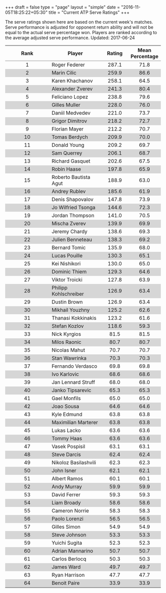 +++
draft = false
type = "page" 
layout = "simple"
date = "2016-11-05T18:25:22+05:30"
title = "Current ATP Serve Ratings"
+++

The serve ratings shown here are based on the current week's matches. Serve performance is adjusted for opponent return ability and will not be equal to the actual serve percentage won. Players are ranked according to the average adjusted serve performance. Updated: 2017-06-24

<table class='gmisc_table' style='border-collapse: collapse; margin-top: 1em; margin-bottom: 1em;' >
<thead>
<tr>
<th style='border-bottom: 1px solid grey; border-top: 2px solid grey; text-align: center;'>Rank</th>
<th style='border-bottom: 1px solid grey; border-top: 2px solid grey; text-align: center;'>Player</th>
<th style='border-bottom: 1px solid grey; border-top: 2px solid grey; text-align: center;'>Rating</th>
<th style='border-bottom: 1px solid grey; border-top: 2px solid grey; text-align: center;'>Mean Percentage</th>
</tr>
</thead>
<tbody>
<tr>
<td style='width:40%; text-align: center;'>1</td>
<td style='width:40%; text-align: left;'>Roger Federer</td>
<td style='width:40%; text-align: center;'>287.1</td>
<td style='width:40%; text-align: center;'>71.8</td>
</tr>
<tr style='background-color: #d6d6d6;'>
<td style='width:40%; background-color: #d6d6d6; text-align: center;'>2</td>
<td style='width:40%; background-color: #d6d6d6; text-align: left;'>Marin Cilic</td>
<td style='width:40%; background-color: #d6d6d6; text-align: center;'>259.9</td>
<td style='width:40%; background-color: #d6d6d6; text-align: center;'>86.6</td>
</tr>
<tr>
<td style='width:40%; text-align: center;'>3</td>
<td style='width:40%; text-align: left;'>Karen Khachanov</td>
<td style='width:40%; text-align: center;'>258.1</td>
<td style='width:40%; text-align: center;'>64.5</td>
</tr>
<tr style='background-color: #d6d6d6;'>
<td style='width:40%; background-color: #d6d6d6; text-align: center;'>4</td>
<td style='width:40%; background-color: #d6d6d6; text-align: left;'>Alexander Zverev</td>
<td style='width:40%; background-color: #d6d6d6; text-align: center;'>241.3</td>
<td style='width:40%; background-color: #d6d6d6; text-align: center;'>80.4</td>
</tr>
<tr>
<td style='width:40%; text-align: center;'>5</td>
<td style='width:40%; text-align: left;'>Feliciano Lopez</td>
<td style='width:40%; text-align: center;'>238.8</td>
<td style='width:40%; text-align: center;'>79.6</td>
</tr>
<tr style='background-color: #d6d6d6;'>
<td style='width:40%; background-color: #d6d6d6; text-align: center;'>6</td>
<td style='width:40%; background-color: #d6d6d6; text-align: left;'>Gilles Muller</td>
<td style='width:40%; background-color: #d6d6d6; text-align: center;'>228.0</td>
<td style='width:40%; background-color: #d6d6d6; text-align: center;'>76.0</td>
</tr>
<tr>
<td style='width:40%; text-align: center;'>7</td>
<td style='width:40%; text-align: left;'>Daniil Medvedev</td>
<td style='width:40%; text-align: center;'>221.0</td>
<td style='width:40%; text-align: center;'>73.7</td>
</tr>
<tr style='background-color: #d6d6d6;'>
<td style='width:40%; background-color: #d6d6d6; text-align: center;'>8</td>
<td style='width:40%; background-color: #d6d6d6; text-align: left;'>Grigor Dimitrov</td>
<td style='width:40%; background-color: #d6d6d6; text-align: center;'>218.2</td>
<td style='width:40%; background-color: #d6d6d6; text-align: center;'>72.7</td>
</tr>
<tr>
<td style='width:40%; text-align: center;'>9</td>
<td style='width:40%; text-align: left;'>Florian Mayer</td>
<td style='width:40%; text-align: center;'>212.2</td>
<td style='width:40%; text-align: center;'>70.7</td>
</tr>
<tr style='background-color: #d6d6d6;'>
<td style='width:40%; background-color: #d6d6d6; text-align: center;'>10</td>
<td style='width:40%; background-color: #d6d6d6; text-align: left;'>Tomas Berdych</td>
<td style='width:40%; background-color: #d6d6d6; text-align: center;'>209.9</td>
<td style='width:40%; background-color: #d6d6d6; text-align: center;'>70.0</td>
</tr>
<tr>
<td style='width:40%; text-align: center;'>11</td>
<td style='width:40%; text-align: left;'>Donald Young</td>
<td style='width:40%; text-align: center;'>209.2</td>
<td style='width:40%; text-align: center;'>69.7</td>
</tr>
<tr style='background-color: #d6d6d6;'>
<td style='width:40%; background-color: #d6d6d6; text-align: center;'>12</td>
<td style='width:40%; background-color: #d6d6d6; text-align: left;'>Sam Querrey</td>
<td style='width:40%; background-color: #d6d6d6; text-align: center;'>206.1</td>
<td style='width:40%; background-color: #d6d6d6; text-align: center;'>68.7</td>
</tr>
<tr>
<td style='width:40%; text-align: center;'>13</td>
<td style='width:40%; text-align: left;'>Richard Gasquet</td>
<td style='width:40%; text-align: center;'>202.6</td>
<td style='width:40%; text-align: center;'>67.5</td>
</tr>
<tr style='background-color: #d6d6d6;'>
<td style='width:40%; background-color: #d6d6d6; text-align: center;'>14</td>
<td style='width:40%; background-color: #d6d6d6; text-align: left;'>Robin Haase</td>
<td style='width:40%; background-color: #d6d6d6; text-align: center;'>197.8</td>
<td style='width:40%; background-color: #d6d6d6; text-align: center;'>65.9</td>
</tr>
<tr>
<td style='width:40%; text-align: center;'>15</td>
<td style='width:40%; text-align: left;'>Roberto Bautista Agut</td>
<td style='width:40%; text-align: center;'>188.9</td>
<td style='width:40%; text-align: center;'>63.0</td>
</tr>
<tr style='background-color: #d6d6d6;'>
<td style='width:40%; background-color: #d6d6d6; text-align: center;'>16</td>
<td style='width:40%; background-color: #d6d6d6; text-align: left;'>Andrey Rublev</td>
<td style='width:40%; background-color: #d6d6d6; text-align: center;'>185.6</td>
<td style='width:40%; background-color: #d6d6d6; text-align: center;'>61.9</td>
</tr>
<tr>
<td style='width:40%; text-align: center;'>17</td>
<td style='width:40%; text-align: left;'>Denis Shapovalov</td>
<td style='width:40%; text-align: center;'>147.8</td>
<td style='width:40%; text-align: center;'>73.9</td>
</tr>
<tr style='background-color: #d6d6d6;'>
<td style='width:40%; background-color: #d6d6d6; text-align: center;'>18</td>
<td style='width:40%; background-color: #d6d6d6; text-align: left;'>Jo Wilfried Tsonga</td>
<td style='width:40%; background-color: #d6d6d6; text-align: center;'>144.6</td>
<td style='width:40%; background-color: #d6d6d6; text-align: center;'>72.3</td>
</tr>
<tr>
<td style='width:40%; text-align: center;'>19</td>
<td style='width:40%; text-align: left;'>Jordan Thompson</td>
<td style='width:40%; text-align: center;'>141.0</td>
<td style='width:40%; text-align: center;'>70.5</td>
</tr>
<tr style='background-color: #d6d6d6;'>
<td style='width:40%; background-color: #d6d6d6; text-align: center;'>20</td>
<td style='width:40%; background-color: #d6d6d6; text-align: left;'>Mischa Zverev</td>
<td style='width:40%; background-color: #d6d6d6; text-align: center;'>139.9</td>
<td style='width:40%; background-color: #d6d6d6; text-align: center;'>69.9</td>
</tr>
<tr>
<td style='width:40%; text-align: center;'>21</td>
<td style='width:40%; text-align: left;'>Jeremy Chardy</td>
<td style='width:40%; text-align: center;'>138.6</td>
<td style='width:40%; text-align: center;'>69.3</td>
</tr>
<tr style='background-color: #d6d6d6;'>
<td style='width:40%; background-color: #d6d6d6; text-align: center;'>22</td>
<td style='width:40%; background-color: #d6d6d6; text-align: left;'>Julien Benneteau</td>
<td style='width:40%; background-color: #d6d6d6; text-align: center;'>138.3</td>
<td style='width:40%; background-color: #d6d6d6; text-align: center;'>69.2</td>
</tr>
<tr>
<td style='width:40%; text-align: center;'>23</td>
<td style='width:40%; text-align: left;'>Bernard Tomic</td>
<td style='width:40%; text-align: center;'>135.9</td>
<td style='width:40%; text-align: center;'>68.0</td>
</tr>
<tr style='background-color: #d6d6d6;'>
<td style='width:40%; background-color: #d6d6d6; text-align: center;'>24</td>
<td style='width:40%; background-color: #d6d6d6; text-align: left;'>Lucas Pouille</td>
<td style='width:40%; background-color: #d6d6d6; text-align: center;'>130.3</td>
<td style='width:40%; background-color: #d6d6d6; text-align: center;'>65.1</td>
</tr>
<tr>
<td style='width:40%; text-align: center;'>25</td>
<td style='width:40%; text-align: left;'>Kei Nishikori</td>
<td style='width:40%; text-align: center;'>130.0</td>
<td style='width:40%; text-align: center;'>65.0</td>
</tr>
<tr style='background-color: #d6d6d6;'>
<td style='width:40%; background-color: #d6d6d6; text-align: center;'>26</td>
<td style='width:40%; background-color: #d6d6d6; text-align: left;'>Dominic Thiem</td>
<td style='width:40%; background-color: #d6d6d6; text-align: center;'>129.3</td>
<td style='width:40%; background-color: #d6d6d6; text-align: center;'>64.6</td>
</tr>
<tr>
<td style='width:40%; text-align: center;'>27</td>
<td style='width:40%; text-align: left;'>Viktor Troicki</td>
<td style='width:40%; text-align: center;'>127.8</td>
<td style='width:40%; text-align: center;'>63.9</td>
</tr>
<tr style='background-color: #d6d6d6;'>
<td style='width:40%; background-color: #d6d6d6; text-align: center;'>28</td>
<td style='width:40%; background-color: #d6d6d6; text-align: left;'>Philipp Kohlschreiber</td>
<td style='width:40%; background-color: #d6d6d6; text-align: center;'>126.9</td>
<td style='width:40%; background-color: #d6d6d6; text-align: center;'>63.4</td>
</tr>
<tr>
<td style='width:40%; text-align: center;'>29</td>
<td style='width:40%; text-align: left;'>Dustin Brown</td>
<td style='width:40%; text-align: center;'>126.9</td>
<td style='width:40%; text-align: center;'>63.4</td>
</tr>
<tr style='background-color: #d6d6d6;'>
<td style='width:40%; background-color: #d6d6d6; text-align: center;'>30</td>
<td style='width:40%; background-color: #d6d6d6; text-align: left;'>Mikhail Youzhny</td>
<td style='width:40%; background-color: #d6d6d6; text-align: center;'>125.2</td>
<td style='width:40%; background-color: #d6d6d6; text-align: center;'>62.6</td>
</tr>
<tr>
<td style='width:40%; text-align: center;'>31</td>
<td style='width:40%; text-align: left;'>Thanasi Kokkinakis</td>
<td style='width:40%; text-align: center;'>123.2</td>
<td style='width:40%; text-align: center;'>61.6</td>
</tr>
<tr style='background-color: #d6d6d6;'>
<td style='width:40%; background-color: #d6d6d6; text-align: center;'>32</td>
<td style='width:40%; background-color: #d6d6d6; text-align: left;'>Stefan Kozlov</td>
<td style='width:40%; background-color: #d6d6d6; text-align: center;'>118.6</td>
<td style='width:40%; background-color: #d6d6d6; text-align: center;'>59.3</td>
</tr>
<tr>
<td style='width:40%; text-align: center;'>33</td>
<td style='width:40%; text-align: left;'>Nick Kyrgios</td>
<td style='width:40%; text-align: center;'>81.5</td>
<td style='width:40%; text-align: center;'>81.5</td>
</tr>
<tr style='background-color: #d6d6d6;'>
<td style='width:40%; background-color: #d6d6d6; text-align: center;'>34</td>
<td style='width:40%; background-color: #d6d6d6; text-align: left;'>Milos Raonic</td>
<td style='width:40%; background-color: #d6d6d6; text-align: center;'>80.7</td>
<td style='width:40%; background-color: #d6d6d6; text-align: center;'>80.7</td>
</tr>
<tr>
<td style='width:40%; text-align: center;'>35</td>
<td style='width:40%; text-align: left;'>Nicolas Mahut</td>
<td style='width:40%; text-align: center;'>70.7</td>
<td style='width:40%; text-align: center;'>70.7</td>
</tr>
<tr style='background-color: #d6d6d6;'>
<td style='width:40%; background-color: #d6d6d6; text-align: center;'>36</td>
<td style='width:40%; background-color: #d6d6d6; text-align: left;'>Stan Wawrinka</td>
<td style='width:40%; background-color: #d6d6d6; text-align: center;'>70.3</td>
<td style='width:40%; background-color: #d6d6d6; text-align: center;'>70.3</td>
</tr>
<tr>
<td style='width:40%; text-align: center;'>37</td>
<td style='width:40%; text-align: left;'>Fernando Verdasco</td>
<td style='width:40%; text-align: center;'>69.8</td>
<td style='width:40%; text-align: center;'>69.8</td>
</tr>
<tr style='background-color: #d6d6d6;'>
<td style='width:40%; background-color: #d6d6d6; text-align: center;'>38</td>
<td style='width:40%; background-color: #d6d6d6; text-align: left;'>Ivo Karlovic</td>
<td style='width:40%; background-color: #d6d6d6; text-align: center;'>68.6</td>
<td style='width:40%; background-color: #d6d6d6; text-align: center;'>68.6</td>
</tr>
<tr>
<td style='width:40%; text-align: center;'>39</td>
<td style='width:40%; text-align: left;'>Jan Lennard Struff</td>
<td style='width:40%; text-align: center;'>68.0</td>
<td style='width:40%; text-align: center;'>68.0</td>
</tr>
<tr style='background-color: #d6d6d6;'>
<td style='width:40%; background-color: #d6d6d6; text-align: center;'>40</td>
<td style='width:40%; background-color: #d6d6d6; text-align: left;'>Janko Tipsarevic</td>
<td style='width:40%; background-color: #d6d6d6; text-align: center;'>65.3</td>
<td style='width:40%; background-color: #d6d6d6; text-align: center;'>65.3</td>
</tr>
<tr>
<td style='width:40%; text-align: center;'>41</td>
<td style='width:40%; text-align: left;'>Gael Monfils</td>
<td style='width:40%; text-align: center;'>65.0</td>
<td style='width:40%; text-align: center;'>65.0</td>
</tr>
<tr style='background-color: #d6d6d6;'>
<td style='width:40%; background-color: #d6d6d6; text-align: center;'>42</td>
<td style='width:40%; background-color: #d6d6d6; text-align: left;'>Joao Sousa</td>
<td style='width:40%; background-color: #d6d6d6; text-align: center;'>64.6</td>
<td style='width:40%; background-color: #d6d6d6; text-align: center;'>64.6</td>
</tr>
<tr>
<td style='width:40%; text-align: center;'>43</td>
<td style='width:40%; text-align: left;'>Kyle Edmund</td>
<td style='width:40%; text-align: center;'>63.8</td>
<td style='width:40%; text-align: center;'>63.8</td>
</tr>
<tr style='background-color: #d6d6d6;'>
<td style='width:40%; background-color: #d6d6d6; text-align: center;'>44</td>
<td style='width:40%; background-color: #d6d6d6; text-align: left;'>Maximilian Marterer</td>
<td style='width:40%; background-color: #d6d6d6; text-align: center;'>63.8</td>
<td style='width:40%; background-color: #d6d6d6; text-align: center;'>63.8</td>
</tr>
<tr>
<td style='width:40%; text-align: center;'>45</td>
<td style='width:40%; text-align: left;'>Lukas Lacko</td>
<td style='width:40%; text-align: center;'>63.6</td>
<td style='width:40%; text-align: center;'>63.6</td>
</tr>
<tr style='background-color: #d6d6d6;'>
<td style='width:40%; background-color: #d6d6d6; text-align: center;'>46</td>
<td style='width:40%; background-color: #d6d6d6; text-align: left;'>Tommy Haas</td>
<td style='width:40%; background-color: #d6d6d6; text-align: center;'>63.6</td>
<td style='width:40%; background-color: #d6d6d6; text-align: center;'>63.6</td>
</tr>
<tr>
<td style='width:40%; text-align: center;'>47</td>
<td style='width:40%; text-align: left;'>Vasek Pospisil</td>
<td style='width:40%; text-align: center;'>63.1</td>
<td style='width:40%; text-align: center;'>63.1</td>
</tr>
<tr style='background-color: #d6d6d6;'>
<td style='width:40%; background-color: #d6d6d6; text-align: center;'>48</td>
<td style='width:40%; background-color: #d6d6d6; text-align: left;'>Steve Darcis</td>
<td style='width:40%; background-color: #d6d6d6; text-align: center;'>62.4</td>
<td style='width:40%; background-color: #d6d6d6; text-align: center;'>62.4</td>
</tr>
<tr>
<td style='width:40%; text-align: center;'>49</td>
<td style='width:40%; text-align: left;'>Nikoloz Basilashvili</td>
<td style='width:40%; text-align: center;'>62.3</td>
<td style='width:40%; text-align: center;'>62.3</td>
</tr>
<tr style='background-color: #d6d6d6;'>
<td style='width:40%; background-color: #d6d6d6; text-align: center;'>50</td>
<td style='width:40%; background-color: #d6d6d6; text-align: left;'>John Isner</td>
<td style='width:40%; background-color: #d6d6d6; text-align: center;'>62.1</td>
<td style='width:40%; background-color: #d6d6d6; text-align: center;'>62.1</td>
</tr>
<tr>
<td style='width:40%; text-align: center;'>51</td>
<td style='width:40%; text-align: left;'>Albert Ramos</td>
<td style='width:40%; text-align: center;'>60.1</td>
<td style='width:40%; text-align: center;'>60.1</td>
</tr>
<tr style='background-color: #d6d6d6;'>
<td style='width:40%; background-color: #d6d6d6; text-align: center;'>52</td>
<td style='width:40%; background-color: #d6d6d6; text-align: left;'>Andy Murray</td>
<td style='width:40%; background-color: #d6d6d6; text-align: center;'>59.9</td>
<td style='width:40%; background-color: #d6d6d6; text-align: center;'>59.9</td>
</tr>
<tr>
<td style='width:40%; text-align: center;'>53</td>
<td style='width:40%; text-align: left;'>David Ferrer</td>
<td style='width:40%; text-align: center;'>59.3</td>
<td style='width:40%; text-align: center;'>59.3</td>
</tr>
<tr style='background-color: #d6d6d6;'>
<td style='width:40%; background-color: #d6d6d6; text-align: center;'>54</td>
<td style='width:40%; background-color: #d6d6d6; text-align: left;'>Liam Broady</td>
<td style='width:40%; background-color: #d6d6d6; text-align: center;'>58.6</td>
<td style='width:40%; background-color: #d6d6d6; text-align: center;'>58.6</td>
</tr>
<tr>
<td style='width:40%; text-align: center;'>55</td>
<td style='width:40%; text-align: left;'>Cameron Norrie</td>
<td style='width:40%; text-align: center;'>58.3</td>
<td style='width:40%; text-align: center;'>58.3</td>
</tr>
<tr style='background-color: #d6d6d6;'>
<td style='width:40%; background-color: #d6d6d6; text-align: center;'>56</td>
<td style='width:40%; background-color: #d6d6d6; text-align: left;'>Paolo Lorenzi</td>
<td style='width:40%; background-color: #d6d6d6; text-align: center;'>56.5</td>
<td style='width:40%; background-color: #d6d6d6; text-align: center;'>56.5</td>
</tr>
<tr>
<td style='width:40%; text-align: center;'>57</td>
<td style='width:40%; text-align: left;'>Gilles Simon</td>
<td style='width:40%; text-align: center;'>54.9</td>
<td style='width:40%; text-align: center;'>54.9</td>
</tr>
<tr style='background-color: #d6d6d6;'>
<td style='width:40%; background-color: #d6d6d6; text-align: center;'>58</td>
<td style='width:40%; background-color: #d6d6d6; text-align: left;'>Steve Johnson</td>
<td style='width:40%; background-color: #d6d6d6; text-align: center;'>53.3</td>
<td style='width:40%; background-color: #d6d6d6; text-align: center;'>53.3</td>
</tr>
<tr>
<td style='width:40%; text-align: center;'>59</td>
<td style='width:40%; text-align: left;'>Yuichi Sugita</td>
<td style='width:40%; text-align: center;'>52.3</td>
<td style='width:40%; text-align: center;'>52.3</td>
</tr>
<tr style='background-color: #d6d6d6;'>
<td style='width:40%; background-color: #d6d6d6; text-align: center;'>60</td>
<td style='width:40%; background-color: #d6d6d6; text-align: left;'>Adrian Mannarino</td>
<td style='width:40%; background-color: #d6d6d6; text-align: center;'>50.7</td>
<td style='width:40%; background-color: #d6d6d6; text-align: center;'>50.7</td>
</tr>
<tr>
<td style='width:40%; text-align: center;'>61</td>
<td style='width:40%; text-align: left;'>Carlos Berlocq</td>
<td style='width:40%; text-align: center;'>50.3</td>
<td style='width:40%; text-align: center;'>50.3</td>
</tr>
<tr style='background-color: #d6d6d6;'>
<td style='width:40%; background-color: #d6d6d6; text-align: center;'>62</td>
<td style='width:40%; background-color: #d6d6d6; text-align: left;'>James Ward</td>
<td style='width:40%; background-color: #d6d6d6; text-align: center;'>49.7</td>
<td style='width:40%; background-color: #d6d6d6; text-align: center;'>49.7</td>
</tr>
<tr>
<td style='width:40%; text-align: center;'>63</td>
<td style='width:40%; text-align: left;'>Ryan Harrison</td>
<td style='width:40%; text-align: center;'>47.7</td>
<td style='width:40%; text-align: center;'>47.7</td>
</tr>
<tr style='background-color: #d6d6d6;'>
<td style='width:40%; background-color: #d6d6d6; border-bottom: 2px solid grey; text-align: center;'>64</td>
<td style='width:40%; background-color: #d6d6d6; border-bottom: 2px solid grey; text-align: left;'>Benoit Paire</td>
<td style='width:40%; background-color: #d6d6d6; border-bottom: 2px solid grey; text-align: center;'>33.9</td>
<td style='width:40%; background-color: #d6d6d6; border-bottom: 2px solid grey; text-align: center;'>33.9</td>
</tr>
</tbody>
</table>

